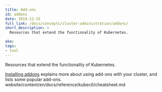```yaml
---
title: Add-ons
id: addons
date: 2019-12-15
full_link: /docs/concepts/cluster-administration/addons/
short_description: >
  Resources that extend the functionality of Kubernetes.

aka:
tags:
- tool
---
```

  Resources that extend the functionality of Kubernetes.

<!--more-->
[Installing addons](/docs/concepts/cluster-administration/addons/) explains more about using add-ons with your cluster, and lists some popular add-ons.
website/content/en/docs/reference/kubectl/cheatsheet.md
